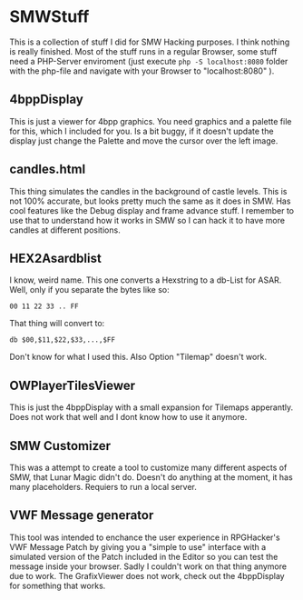 # SMWStuff
This is a collection of stuff I did for SMW Hacking purposes. I think nothing is really finished. Most of the stuff runs in a regular Browser, some stuff need a PHP-Server enviroment (just execute `php -S localhost:8080` folder with the php-file and navigate with your Browser to "localhost:8080" ).

## 4bppDisplay
This is just a viewer for 4bpp graphics. You need graphics and a palette file for this, which I included for you. Is a bit buggy, if it doesn't update the display just change the Palette and move the cursor over the left image.

## candles.html
This thing simulates the candles in the background of castle levels. This is not 100% accurate, but looks pretty much the same as it does in SMW. Has cool features like the Debug display and frame advance stuff. I remember to use that to understand how it works in SMW so I can hack it to have more candles at different positions.

## HEX2Asardblist
I know, weird name. This one converts a Hexstring to a db-List for ASAR. Well, only if you separate the bytes like so:
```
00 11 22 33 .. FF
```
That thing will convert to:
```
db $00,$11,$22,$33,...,$FF
```
Don't know for what I used this. Also Option "Tilemap" doesn't work.

## OWPlayerTilesViewer
This is just the 4bppDisplay with a small expansion for Tilemaps apperantly. Does not work that well and I dont know how to use it anymore.

## SMW Customizer
This was a attempt to create a tool to customize many different aspects of SMW, that Lunar Magic didn't do. Doesn't do anything at the moment, it has many placeholders. Requiers to run a local server.

## VWF Message generator
This tool was intended to enchance the user experience in RPGHacker's VWF Message Patch by giving you a "simple to use" interface with a simulated version of the Patch included in the Editor so you can test the message inside your browser. Sadly I couldn't work on that thing anymore due to work. The GrafixViewer does not work, check out the 4bppDisplay for something that works.


